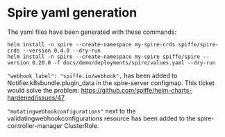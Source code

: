 # Spire yaml generation

The yaml files have been generated with these commands:
```
helm install -n spire --create-namespace my-spire-crds spiffe/spire-crds --version 0.4.0 --dry-run
helm install -n spire --create-namespace my-spire spiffe/spire --version 0.20.0 -f docs/demo/deployments/spire/values.yaml --dry-run
```

`"webhook_label": "spiffe.io/webhook",` has been added to Notifier.k8sbundle.plugin_data in the spire-server configmap. 
This ticket would solve the problem: https://github.com/spiffe/helm-charts-hardened/issues/47

`"mutatingwebhookconfigurations"` next to the validatingwebhookconfigurations resource has been added to the spire-controller-manager ClusterRole.
